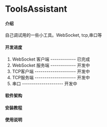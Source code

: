 # ToolsAssistant

#### 介绍
自己调试用的一些小工具。WebSocket, tcp,串口等

#### 开发进度
1. WebSocket 客户端  ------------- 已完成
2. WebSocket 服务端  ------------- 开发中
3. TCP客户端 --------------------- 开发中
4. TCP服务端 --------------------- 开发中
5. 串口      --------------------- 开发中
#### 软件架构


#### 安装教程


#### 使用说明
